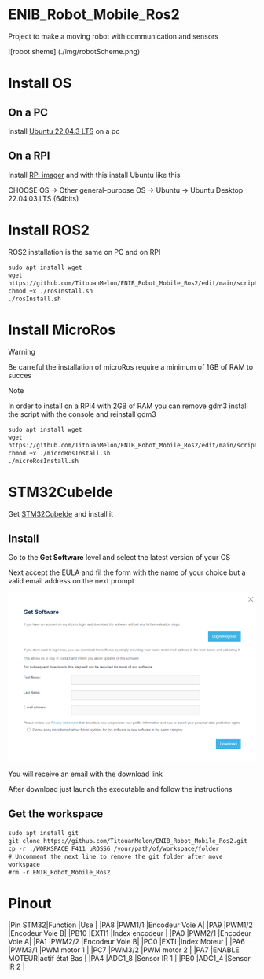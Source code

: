 # ENIB_Robot_Mobile_Ros2

Project to make a moving robot with communication and sensors

![robot sheme] (./img/robotScheme.png)

# Install OS

## On a PC
  Install <a href="https://ubuntu.com/download/desktop" >Ubuntu 22.04.3 LTS</a> on a pc
## On a RPI
Install <a href="https://www.raspberrypi.com/software/">RPI imager</a> and with this install Ubuntu like this

CHOOSE OS -> Other general-purpose OS -> Ubuntu -> Ubuntu Desktop 22.04.03 LTS (64bits)

# Install ROS2

ROS2 installation is the same on PC and on RPI

```
sudo apt install wget
wget https://github.com/TitouanMelon/ENIB_Robot_Mobile_Ros2/edit/main/script/rosInstall.sh
chmod +x ./rosInstall.sh
./rosInstall.sh
```

# Install MicroRos

>[!WARNING]
>Be carreful the installation of microRos require a minimum of 1GB of RAM to succes

>[!NOTE]
>In order to install on a RPI4 with 2GB of RAM you can remove gdm3 install the script with the console and reinstall gdm3

```
sudo apt install wget
wget https://github.com/TitouanMelon/ENIB_Robot_Mobile_Ros2/edit/main/script/microRosInstall.sh
chmod +x ./microRosInstall.sh
./microRosInstall.sh
```
# STM32CubeIde

Get <a href="https://www.st.com/en/development-tools/stm32cubeide.html">STM32CubeIde</a> and install it 

## Install

Go to the **Get Software** level and select the latest version of your OS

Next accept the EULA and fil the form with the name of your choice but a valid email address on the next prompt

![STM32 prompt](./img/stm32.PNG)

You will receive an email with the download link

After download just launch the executable and follow the instructions

## Get the workspace

```
sudo apt install git
git clone https://github.com/TitouanMelon/ENIB_Robot_Mobile_Ros2.git
cp -r ./WORKSPACE_F411_uROSS6 /your/path/of/workspace/folder
# Uncomment the next line to remove the git folder after move workspace
#rm -r ENIB_Robot_Mobile_Ros2
```

# Pinout

|Pin STM32|Function     |Use            |
|PA8      |PWM1/1       |Encodeur Voie A|
|PA9      |PWM1/2       |Encodeur Voie B|
|PB10     |EXTI1        |Index encodeur |
|PA0      |PWM2/1       |Encodeur Voie A|
|PA1      |PWM2/2       |Encodeur Voie B|
|PC0      |EXTI         |Index Moteur   |
|PA6      |PWM3/1       |PWM motor 1    |
|PC7      |PWM3/2       |PWM motor 2    |
|PA7      |ENABLE MOTEUR|actif état Bas |
|PA4      |ADC1_8       |Sensor IR 1    |
|PB0      |ADC1_4       |Sensor IR 2    |
